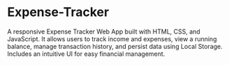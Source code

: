 # Expense-Tracker
A responsive Expense Tracker Web App built with HTML, CSS, and JavaScript. It allows users to track income and expenses, view a running balance, manage transaction history, and persist data using Local Storage. Includes an intuitive UI for easy financial management.
